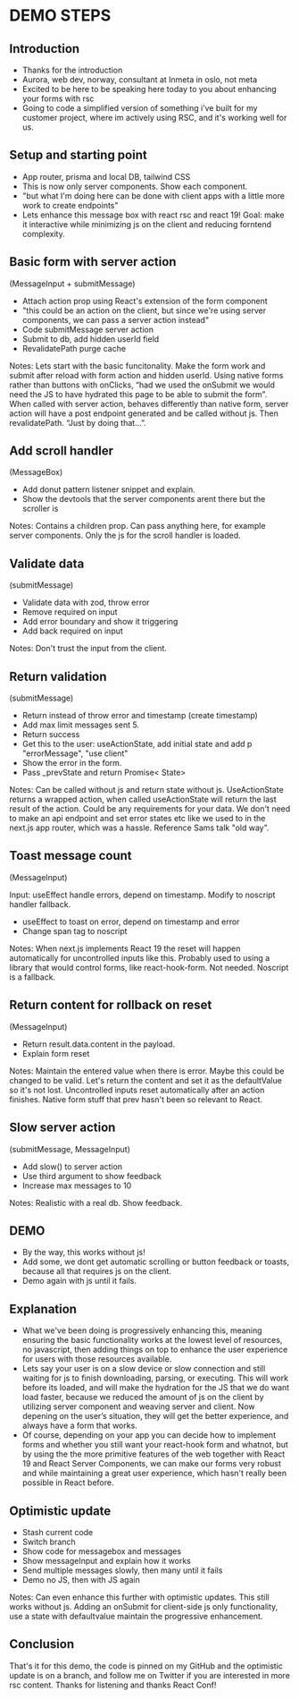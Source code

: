 # DEMO STEPS

## Introduction

- Thanks for the introduction
- Aurora, web dev, norway, consultant at Inmeta in oslo, not meta
- Excited to be here to be speaking here today to you about enhancing your forms with rsc
- Going to code a simplified version of something i’ve built for my customer project, where im actively using RSC, and it's working well for us.

## Setup and starting point

- App router, prisma and local DB, tailwind CSS
- This is now only server components. Show each component.
- "but what I'm doing here can be done with client apps with a little more work to create endpoints"
- Lets enhance this message box with react rsc and react 19! Goal: make it interactive while minimizing js on the client and reducing forntend complexity.

## Basic form with server action

(MessageInput + submitMessage)

- Attach action prop using React's extension of the form component
- "this could be an action on the client, but since we're using server components, we can pass a server action instead"
- Code submitMessage server action
- Submit to db, add hidden userId field
- RevalidatePath purge cache

Notes: Lets start with the basic funcitonality. Make the form work and submit after reload with form action and hidden userId. Using native forms rather than buttons with onClicks, “had we used the onSubmit we would need the JS to have hydrated this page to be able to submit the form”. When called with server action, behaves differently than native form, server action will have a post endpoint generated and be called without js. Then revalidatePath. “Just by doing that…”.

## Add scroll handler

(MessageBox)

- Add donut pattern listener snippet and explain.
- Show the devtools that the server components arent there but the scroller is

Notes: Contains a children prop. Can pass anything here, for example server components. Only the js for the scroll handler is loaded.

## Validate data

(submitMessage)

- Validate data with zod, throw error
- Remove required on input
- Add error boundary and show it triggering
- Add back required on input

Notes: Don't trust the input from the client.

## Return validation

(submitMessage)

- Return instead of throw error and timestamp (create timestamp)
- Add max limit messages sent 5.
- Return success
- Get this to the user: useActionState, add initial state and add p "errorMessage", "use client"
- Show the error in the form.
- Pass _prevState and return Promise< State>

Notes: Can be called without js and return state without js. UseActionState returns a wrapped action, when called useActionState will return the last result of the action. Could be any requirements for your data. We don't need to make an api endpoint and set error states etc like we used to in the next.js app router, which was a hassle. Reference Sams talk "old way".

## Toast message count

(MessageInput)

Input: useEffect handle errors, depend on timestamp. Modify to noscript handler fallback.

- useEffect to toast on error, depend on timestamp and error
- Change span tag to noscript

Notes: When next.js implements React 19 the reset will happen automatically for uncontrolled inputs like this. Probably used to using a library that would control forms, like react-hook-form. Not needed. Noscript is a fallback.

## Return content for rollback on reset

(MessageInput)

- Return result.data.content in the payload.
- Explain form reset

Notes: Maintain the entered value when there is error. Maybe this could be changed to be valid. Let's return the content and set it as the defaultValue so it's not lost. Uncontrolled inputs reset automatically after an action finishes. Native form stuff that prev hasn't been so relevant to React.

## Slow server action

(submitMessage, MessageInput)

- Add slow() to server action
- Use third argument to show feedback
- Increase max messages to 10

Notes: Realistic with a real db. Show feedback.

## DEMO

- By the way, this works without js!
- Add some, we dont get automatic scrolling or button feedback or toasts, because all that requires js on the client.
- Demo again with js until it fails.

## Explanation

- What we've been doing is progressively enhancing this, meaning ensuring the basic functionality works at the lowest level of resources, no javascript, then adding things on top to enhance the user experience for users with those resources available.
- Lets say your user is on a slow device or slow connection and still waiting for js to finish downloading, parsing, or executing. This will work before its loaded, and will make the hydration for the JS that we do want load faster, because we reduced the amount of js on the client by utilizing server component and weaving server and client. Now depening on the user’s situation, they will get the better experience, and always have a form that works.
- Of course, depending on your app you can decide how to implement forms and whether you still want your react-hook form and whatnot, but by using the the more primitive features of the web together with React 19 and React Server Components, we can make our forms very robust and while maintaining a great user experience, which hasn't really been possible in React before.

## Optimistic update

- Stash current code
- Switch branch
- Show code for messagebox and messages
- Show messageInput and explain how it works
- Send multiple messages slowly, then many until it fails
- Demo no JS, then with JS again

Notes: Can even enhance this further with optimistic updates. This still works without js. Adding an onSubmit for client-side js only functionality, use a state with defaultvalue maintain the progressive enhancement.

## Conclusion

That's it for this demo, the code is pinned on my GitHub and the optimistic update is on a branch, and follow me on Twitter if you are interested in more rsc content. Thanks for listening and thanks React Conf!

